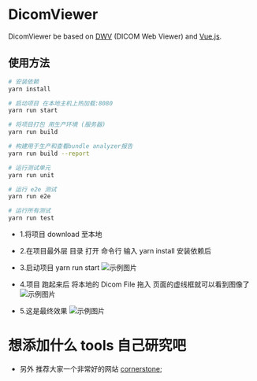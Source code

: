 # DicomViewer

DicomViewer be based on [DWV](https://github.com/ivmartel/dwv) (DICOM Web Viewer) and [Vue.js](https://vuejs.org/).

## 使用方法

``` bash
# 安装依赖
yarn install

# 启动项目 在本地主机上热加载:8080
yarn run start

# 将项目打包 用生产环境 (服务器)
yarn run build

# 构建用于生产和查看bundle analyzer报告
yarn run build --report

# 运行测试单元
yarn run unit

# 运行 e2e 测试
yarn run e2e

# 运行所有测试
yarn run test
```

* 1.将项目 download 至本地

* 2.在项目最外层 目录 打开 命令行 输入 yarn install 安装依赖后

* 3.启动项目 yarn run start
  ![示例图片](https://raw.githubusercontent.com/bianliuzhu/Image/master/DicomViewer0.jpg)

* 4.项目 跑起来后 将本地的 Dicom File 拖入 页面的虚线框就可以看到图像了
  ![示例图片](https://raw.githubusercontent.com/bianliuzhu/Image/master/DicomViewer1.jpg)

* 5.这是最终效果
  ![示例图片](https://raw.githubusercontent.com/bianliuzhu/Image/master/DicomViewer.jpg)

# 想添加什么 tools 自己研究吧

* 另外 推荐大家一个非常好的网站 [cornerstone](https://docs.cornerstonejs.org/);

